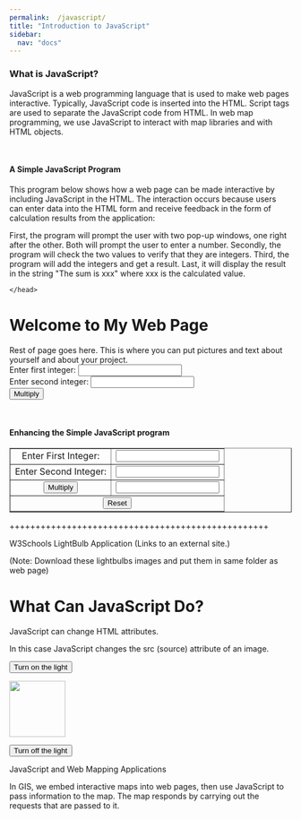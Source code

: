 ```yaml
---
permalink:  /javascript/
title: "Introduction to JavaScript"
sidebar:
  nav: "docs"
---
```




### What is JavaScript?

JavaScript is a web programming language that is used to make web pages interactive.  Typically, JavaScript code is inserted 
into the HTML. Script tags are used to separate the JavaScript code from HTML.  In web map programming, we use JavaScript to 
interact with map libraries and with HTML objects.

 
<br>
 

#### A Simple JavaScript Program

This program below shows how a web page can be made interactive by including JavaScript in the HTML.  The interaction occurs
because users can enter data into the HTML form and receive feedback in the form of calculation results from the application:

First, the program will prompt the user with two pop-up windows, one right after the other. Both will prompt the user to enter a number.
Secondly, the program will check the two values to verify that they are integers.
Third, the program will add the integers and get a result.
Last, it will display the result in the string "The sum is xxx" where xxx is the calculated value.


<HTML>
<head>
   
 <script language="JavaScript">
    function MultiplyNumbers()
    {
      var number1,      // first number to add
      number2,      // second number to add
      product;         // sum of number1 and number2
   
     // convert numbers from strings to integers
      number1 = parseInt(document.frmMultiply.txtfirstNumber.value);
      number2 = parseInt(document.frmMultiply.txtsecondNumber.value);

    // Multiply the numbers
    product = number1 * number2;

   // display the results
      alert( "The product is " + product + " ");
      }
    </script>
    </head>

  <body>

<H1> Welcome to My Web Page</H1>
   Rest of page goes here. This is where you can put pictures and text about yourself and about your project.

<br>

  <form name="frmMultiply">
  Enter first integer: <input type="text" name="txtfirstNumber" /><br />
  Enter second integer: <input type="text" name="txtsecondNumber" /><br>
  <input type="button" value="Multiply" onclick="MultiplyNumbers();">
<p>
</form>             
</body>

</html>

  

<br> 

#### Enhancing the Simple JavaScript program 

 <html>
<head>

<script language="JavaScript">
function MultiplyNumbers()
 {
 var number1, // first number to add
     number2,// second number to add
     product; // product of number1 and number2
 
 // convert numbers from strings to integers
    number1 = parseInt(document.frmMultiply.txtfirstNumber.value);
    number2 = parseInt(document.frmMultiply.txtsecondNumber.value);

  // Multiply the numbers
     product = number1 * number2;

  // display the results
     document.frmMultiply.results.value = product;
}
 </script>

</head>

  <body>
  <form method=post name="frmMultiply">
<table border="1" cellpadding=5>
<tr>
<td align=center>Enter First Integer:</td>
<td align=center><input type="text" name="txtfirstNumber" /></td>
</tr>
<tr>
<td align=center>Enter Second Integer:</td>
<td align=center><input type="text" name="txtsecondNumber" /></td>
</tr>
<tr>
<td align=center><input type="button" value="Multiply" name="multiply" onclick="MultiplyNumbers();"></td>
<td align=center><input type="text" name="results" value=""></td>
</tr
<tr>
 <td colspan="2" align="center"> <input value="Reset" type="reset"></td>
 </tr>

</table>

</form>   

</body>

</html>

 

 

++++++++++++++++++++++++++++++++++++++++++++++++++

 

W3Schools LightBulb Application (Links to an external site.)

 

(Note: Download these lightbulbs images and put them in same folder as web page)

 

<!DOCTYPE html>
<html>
<body>

<h1>What Can JavaScript Do?</h1>

<p>JavaScript can change HTML attributes.</p>

<p>In this case JavaScript changes the src (source) attribute of an image.</p>

<button onclick="document.getElementById('myImage').src='pic_bulbon.gif'">Turn on the light</button>

<img id="myImage" src="pic_bulboff.gif" style="width:100px">

<button onclick="document.getElementById('myImage').src='pic_bulboff.gif'">Turn off the light</button>

</body>
</html>

 

 

JavaScript and Web Mapping Applications

In GIS, we embed interactive maps into web pages, then use JavaScript to pass information to the map. The map responds by carrying out the requests that are passed to it.
